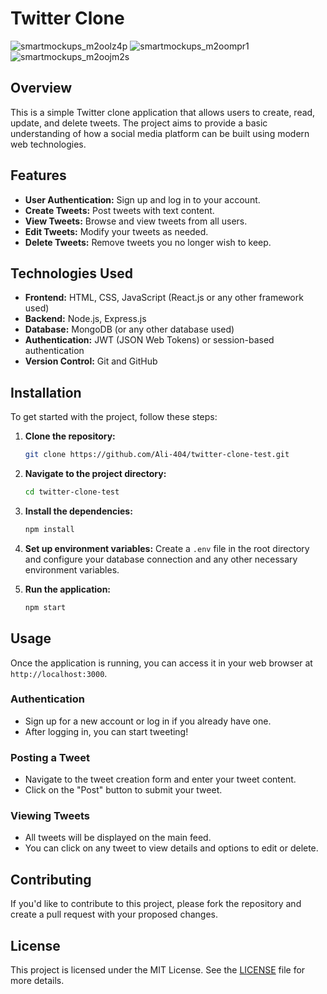 # Twitter Clone
![smartmockups_m2oolz4p](https://github.com/user-attachments/assets/fa8ea0fe-04d4-43cf-899c-550941690734)
![smartmockups_m2oompr1](https://github.com/user-attachments/assets/a24e630b-f1f1-4a96-9ef6-4d077a846435)
![smartmockups_m2oojm2s](https://github.com/user-attachments/assets/926f2b0a-6ed1-47be-8b02-b2c30ff18165)
## Overview

This is a simple Twitter clone application that allows users to create, read, update, and delete tweets. The project aims to provide a basic understanding of how a social media platform can be built using modern web technologies.

## Features

- **User Authentication:** Sign up and log in to your account.
- **Create Tweets:** Post tweets with text content.
- **View Tweets:** Browse and view tweets from all users.
- **Edit Tweets:** Modify your tweets as needed.
- **Delete Tweets:** Remove tweets you no longer wish to keep.


## Technologies Used

- **Frontend:** HTML, CSS, JavaScript (React.js or any other framework used)
- **Backend:** Node.js, Express.js
- **Database:** MongoDB (or any other database used)
- **Authentication:** JWT (JSON Web Tokens) or session-based authentication
- **Version Control:** Git and GitHub

## Installation

To get started with the project, follow these steps:

1. **Clone the repository:**
   ```bash
   git clone https://github.com/Ali-404/twitter-clone-test.git
   ```

2. **Navigate to the project directory:**
   ```bash
   cd twitter-clone-test
   ```

3. **Install the dependencies:**
   ```bash
   npm install
   ```

4. **Set up environment variables:** Create a `.env` file in the root directory and configure your database connection and any other necessary environment variables.

5. **Run the application:**
   ```bash
   npm start
   ```

## Usage

Once the application is running, you can access it in your web browser at `http://localhost:3000`. 

### Authentication

- Sign up for a new account or log in if you already have one.
- After logging in, you can start tweeting!

### Posting a Tweet

- Navigate to the tweet creation form and enter your tweet content.
- Click on the "Post" button to submit your tweet.

### Viewing Tweets

- All tweets will be displayed on the main feed.
- You can click on any tweet to view details and options to edit or delete.

## Contributing

If you'd like to contribute to this project, please fork the repository and create a pull request with your proposed changes.

## License

This project is licensed under the MIT License. See the [LICENSE](LICENSE) file for more details.
